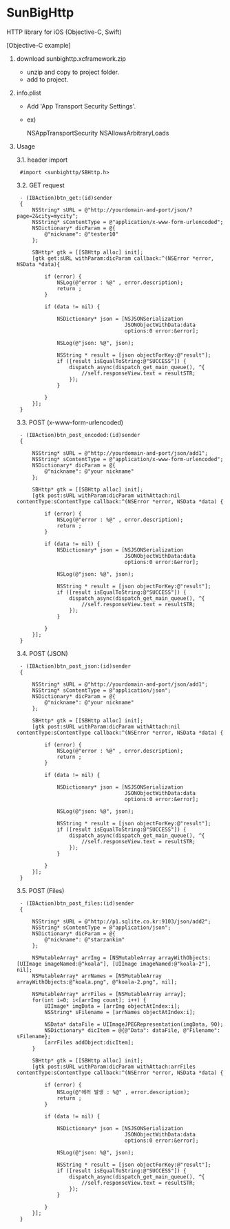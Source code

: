 # SunBigHttp
HTTP library for iOS (Objective-C, Swift)


[Objective-C example]

1. download sunbighttp.xcframework.zip 
	- unzip and copy to project folder.
	- add to project.

2. info.plist

	- Add 'App Transport Security Settings'.

	- ex)

		<key>NSAppTransportSecurity</key>
		<dict>
			<key>NSAllowsArbitraryLoads</key>
			<true/>
		</dict>	


3. Usage



	3.1. header import

		#import <sunbighttp/SBHttp.h>



	3.2. GET request

		- (IBAction)btn_get:(id)sender
		{
		    NSString* sURL = @"http://yourdomain-and-port/json/?page=2&city=mycity";
		    NSString* sContentType = @"application/x-www-form-urlencoded";
		    NSDictionary* dicParam = @{
		        @"nickname": @"tester10"
		    };
		    
		    SBHttp* gtk = [[SBHttp alloc] init];
		    [gtk get:sURL withParam:dicParam callback:^(NSError *error, NSData *data){
		        
		        if (error) {
		            NSLog(@"error : %@" , error.description);
		            return ;
		        }
		        
		        if (data != nil) {
		        
		            NSDictionary* json = [NSJSONSerialization
		                                  JSONObjectWithData:data
		                                  options:0 error:&error];
		            
		            NSLog(@"json: %@", json);
		            
		            NSString * result = [json objectForKey:@"result"];
		            if ([result isEqualToString:@"SUCCESS"]) {
		                dispatch_async(dispatch_get_main_queue(), ^{
		                    //self.responseView.text = resultSTR;
		                });
		            }
		 
		        }
		    }];
		}	


	3.3. POST (x-www-form-urlencoded)		


		- (IBAction)btn_post_encoded:(id)sender
		{
		    
		    NSString* sURL = @"http://yourdomain-and-port/json/add1";
		    NSString* sContentType = @"application/x-www-form-urlencoded";
		    NSDictionary* dicParam = @{
		        @"nickname": @"your nickname"
		    };
		    
		    SBHttp* gtk = [[SBHttp alloc] init];
		    [gtk post:sURL withParam:dicParam withAttach:nil contentType:sContentType callback:^(NSError *error, NSData *data) {
		        
		        if (error) {
		            NSLog(@"error : %@" , error.description);
		            return ;
		        }
		        
		        if (data != nil) {
		            NSDictionary* json = [NSJSONSerialization
		                                  JSONObjectWithData:data
		                                  options:0 error:&error];
		            
		            NSLog(@"json: %@", json);
		            
		            NSString * result = [json objectForKey:@"result"];
		            if ([result isEqualToString:@"SUCCESS"]) {
		                dispatch_async(dispatch_get_main_queue(), ^{
		                    //self.responseView.text = resultSTR;
		                });
		            }
		 
		        }
		    }];
		}	

	3.4. POST (JSON)		


		- (IBAction)btn_post_json:(id)sender
		{
		    
		    NSString* sURL = @"http://yourdomain-and-port/json/add1";
		    NSString* sContentType = @"application/json";
		    NSDictionary* dicParam = @{
		        @"nickname": @"your nickname"
		    };
		    
		    SBHttp* gtk = [[SBHttp alloc] init];
		    [gtk post:sURL withParam:dicParam withAttach:nil contentType:sContentType callback:^(NSError *error, NSData *data) {
		        
		        if (error) {
		            NSLog(@"error : %@" , error.description);
		            return ;
		        }
		        
		        if (data != nil) {
		           
		            NSDictionary* json = [NSJSONSerialization
		                                  JSONObjectWithData:data
		                                  options:0 error:&error];
		            
		            NSLog(@"json: %@", json);
		            
		            NSString * result = [json objectForKey:@"result"];
		            if ([result isEqualToString:@"SUCCESS"]) {
		                dispatch_async(dispatch_get_main_queue(), ^{
		                    //self.responseView.text = resultSTR;
		                });
		            }
		 
		        }
		    }];
		}

	3.5. POST (Files)


		- (IBAction)btn_post_files:(id)sender
		{
		    
		    NSString* sURL = @"http://p1.sqlite.co.kr:9103/json/add2";
		    NSString* sContentType = @"application/json";
		    NSDictionary* dicParam = @{
		        @"nickname": @"starzankim"
		    };
		    
		    NSMutableArray* arrImg = [NSMutableArray arrayWithObjects:[UIImage imageNamed:@"koala"], [UIImage imageNamed:@"koala-2"], nil];
		    NSMutableArray* arrNames = [NSMutableArray arrayWithObjects:@"koala.png", @"koala-2.png", nil];
		    
		    NSMutableArray* arrFiles = [NSMutableArray array];
		    for(int i=0; i<[arrImg count]; i++) {
		        UIImage* imgData = [arrImg objectAtIndex:i];
		        NSString* sFilename = [arrNames objectAtIndex:i];
		        
		        NSData* dataFile = UIImageJPEGRepresentation(imgData, 90);
		        NSDictionary* dicItem = @{@"Data": dataFile, @"Filename": sFilename};
		        [arrFiles addObject:dicItem];
		    }
		    
		    SBHttp* gtk = [[SBHttp alloc] init];
		    [gtk post:sURL withParam:dicParam withAttach:arrFiles contentType:sContentType callback:^(NSError *error, NSData *data) {
		        
		        if (error) {
		            NSLog(@"에러 발생 : %@" , error.description);
		            return ;
		        }
		        
		        if (data != nil) {
		        
		            NSDictionary* json = [NSJSONSerialization
		                                  JSONObjectWithData:data
		                                  options:0 error:&error];
		            
		            NSLog(@"json: %@", json);
		            
		            NSString * result = [json objectForKey:@"result"];
		            if ([result isEqualToString:@"SUCCESS"]) {
		                dispatch_async(dispatch_get_main_queue(), ^{
		                    //self.responseView.text = resultSTR;
		                });
		            }
		 
		        }
		    }];
		}


